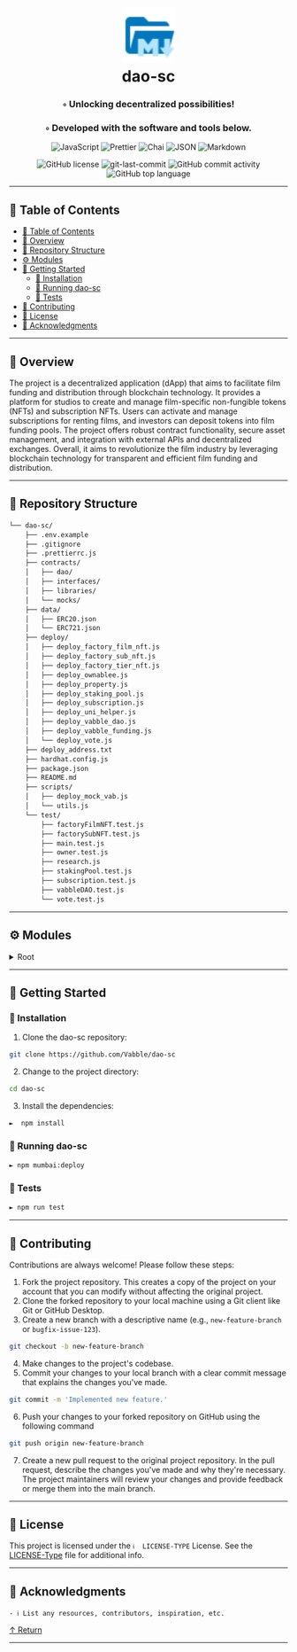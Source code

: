 <div align="center">
<h1 align="center">
<img src="https://raw.githubusercontent.com/PKief/vscode-material-icon-theme/ec559a9f6bfd399b82bb44393651661b08aaf7ba/icons/folder-markdown-open.svg" width="100" />
<br>dao-sc</h1>
<h3>◦ Unlocking decentralized possibilities!</h3>
<h3>◦ Developed with the software and tools below.</h3>

<p align="center">
<img src="https://img.shields.io/badge/JavaScript-F7DF1E.svg?style&logo=JavaScript&logoColor=black" alt="JavaScript" />
<img src="https://img.shields.io/badge/Prettier-F7B93E.svg?style&logo=Prettier&logoColor=black" alt="Prettier" />
<img src="https://img.shields.io/badge/Chai-A30701.svg?style&logo=Chai&logoColor=white" alt="Chai" />
<img src="https://img.shields.io/badge/JSON-000000.svg?style&logo=JSON&logoColor=white" alt="JSON" />
<img src="https://img.shields.io/badge/Markdown-000000.svg?style&logo=Markdown&logoColor=white" alt="Markdown" />
</p>
<img src="https://img.shields.io/github/license/Vabble/dao-sc?style&color=5D6D7E" alt="GitHub license" />
<img src="https://img.shields.io/github/last-commit/Vabble/dao-sc?style&color=5D6D7E" alt="git-last-commit" />
<img src="https://img.shields.io/github/commit-activity/m/Vabble/dao-sc?style&color=5D6D7E" alt="GitHub commit activity" />
<img src="https://img.shields.io/github/languages/top/Vabble/dao-sc?style&color=5D6D7E" alt="GitHub top language" />
</div>

---

## 📖 Table of Contents
- [📖 Table of Contents](#-table-of-contents)
- [📍 Overview](#-overview)
- [📂 Repository Structure](#-repository-structure)
- [⚙️ Modules](#-modules)
- [🚀 Getting Started](#-getting-started)
    - [🔧 Installation](#-installation)
    - [🤖 Running dao-sc](#-running-dao-sc)
    - [🧪 Tests](#-tests)
- [🤝 Contributing](#-contributing)
- [📄 License](#-license)
- [👏 Acknowledgments](#-acknowledgments)

---


## 📍 Overview

The project is a decentralized application (dApp) that aims to facilitate film funding and distribution through blockchain technology. It provides a platform for studios to create and manage film-specific non-fungible tokens (NFTs) and subscription NFTs. Users can activate and manage subscriptions for renting films, and investors can deposit tokens into film funding pools. The project offers robust contract functionality, secure asset management, and integration with external APIs and decentralized exchanges. Overall, it aims to revolutionize the film industry by leveraging blockchain technology for transparent and efficient film funding and distribution.

---



## 📂 Repository Structure

```sh
└── dao-sc/
    ├── .env.example
    ├── .gitignore
    ├── .prettierrc.js
    ├── contracts/
    │   ├── dao/
    │   ├── interfaces/
    │   ├── libraries/
    │   └── mocks/
    ├── data/
    │   ├── ERC20.json
    │   └── ERC721.json
    ├── deploy/
    │   ├── deploy_factory_film_nft.js
    │   ├── deploy_factory_sub_nft.js
    │   ├── deploy_factory_tier_nft.js
    │   ├── deploy_ownablee.js
    │   ├── deploy_property.js
    │   ├── deploy_staking_pool.js
    │   ├── deploy_subscription.js
    │   ├── deploy_uni_helper.js
    │   ├── deploy_vabble_dao.js
    │   ├── deploy_vabble_funding.js
    │   └── deploy_vote.js
    ├── deploy_address.txt
    ├── hardhat.config.js
    ├── package.json
    ├── README.md
    ├── scripts/
    │   ├── deploy_mock_vab.js
    │   └── utils.js
    └── test/
        ├── factoryFilmNFT.test.js
        ├── factorySubNFT.test.js
        ├── main.test.js
        ├── owner.test.js
        ├── research.js
        ├── stakingPool.test.js
        ├── subscription.test.js
        ├── vabbleDAO.test.js
        └── vote.test.js
```


---

## ⚙️ Modules

<details closed><summary>Root</summary>

| File                                                                                                           | Summary                                                                                                                                                                                                                                                                                                                                                                                                                                                                                                                                          |
| ---                                                                                                            | ---                                                                                                                                                                                                                                                                                                                                                                                                                                                                                                                                              |
| [.prettierrc.js](https://github.com/Vabble/dao-sc/blob/master/.prettierrc.js)                                    | The code in the.prettierrc.js file sets up formatting rules for different file types. For *.sol files, it disables bracket spacing, sets the print width to 130 characters, indents with 4 spaces, uses spaces instead of tabs, enforces explicit types, and disables single quotes. For *.js files, it sets the print width to 120 characters, adds semicolons, removes trailing commas, and enforces the use of single quotes.                                                                                                                 |
| [deploy_address.txt](https://github.com/Vabble/dao-sc/blob/master/deploy_address.txt)                            | Addresses of deployed contracts                                                                                                                                                                                                                                                                                                                                                                                                                                                                                                                        |
| [hardhat.config.js](https://github.com/Vabble/dao-sc/blob/master/hardhat.config.js)                              | This code is a configuration file for the Hardhat development environment. It sets up various networks, deploys contracts, and provides gas reporting. It also integrates with external APIs for etherscan and coinmarketcap.                                                                                                                                                                                                                                                                                                                    |
| [FactoryFilmNFT.sol](https://github.com/Vabble/dao-sc/blob/master/contracts/dao/FactoryFilmNFT.sol)              | The FactoryFilmNFT contract allows studios to create and manage film-specific non-fungible tokens (NFTs). Studios can set minting information, deploy NFT contracts per film, and mint NFTs to specific addresses. The contract also handles token payments, fee distribution, and integrates with other contracts such as the VabbleDAO and StakingPool.                                                                                                                                                                                        |
| [FactorySubNFT.sol](https://github.com/Vabble/dao-sc/blob/master/contracts/dao/FactorySubNFT.sol)                | The FactorySubNFT contract is responsible for creating and managing subscription NFTs. It allows users to mint NFTs for a specific subscription period and locks them for a specified duration. It also handles the transfer of payment tokens and the deployment of the VabbleNFT contract. The contract includes various functions for minting, locking, and unlocking NFTs, as well as retrieving information about minting and locking details.                                                                                              |
| [FactoryTierNFT.sol](https://github.com/Vabble/dao-sc/blob/master/contracts/dao/FactoryTierNFT.sol)              | The FactoryTierNFT contract is responsible for creating and managing tiered NFTs for films. It allows film owners to set tier information based on the amount invested in their films. It also enables the deployment of tiered NFT contracts and the minting of tiered NFTs based on the invested amount. The contract includes functions to retrieve information about tiered NFTs and their owners.                                                                                                                                           |
| [Ownablee.sol](https://github.com/Vabble/dao-sc/blob/master/contracts/dao/Ownablee.sol)                          | The "Ownablee" contract is responsible for managing ownership and various functionalities related to depositing and withdrawing assets. It allows for setting up contracts, adding and removing deposit assets, changing the Vabble wallet address, and performing deposits and withdrawals of VAB tokens. It also includes modifiers to restrict access to certain functions.                                                                                                                                                                   |
| [Property.sol](https://github.com/Vabble/dao-sc/blob/master/contracts/dao/Property.sol)                          | HTTPStatus Exception: 400                                                                                                                                                                                                                                                                                                                                                                                                                                                                                                                        |
| [StakingPool.sol](https://github.com/Vabble/dao-sc/blob/master/contracts/dao/StakingPool.sol)                    | The "StakingPool" contract is a Solidity smart contract that manages staking, rewards, and film rental deposits. Users can stake tokens for rewards, withdraw rewards, and deposit tokens for film rentals. Auditors oversee pending withdrawals, and rewards are calculated based on stake duration, voting activity, and proposals during the staking period within a broader ecosystem.                                                                                                                                                                                                                                                                                                                                                                                        |
| [Subscription.sol](https://github.com/Vabble/dao-sc/blob/master/contracts/dao/Subscription.sol)                  | The Subscription contract allows users to activate and manage their subscriptions for renting films. Users can pay with various tokens, and the contract handles the conversion and transfer of funds. It includes functionality for calculating expected subscription amounts, checking if subscriptions are active, and adding discount percentages. The contract is secure and prevents reentrancy attacks.                                                                                                                                   |
| [UniHelper.sol](https://github.com/Vabble/dao-sc/blob/master/contracts/dao/UniHelper.sol)                        | The UniHelper contract is a solidity smart contract that provides functionalities for interacting with Uniswap and Sushiswap decentralized exchanges. It allows users to swap tokens, calculate expected amounts, and handle asset transfers. The contract is designed to work with ERC20 tokens and ETH, and it integrates with Uniswap and Sushiswap routers and factories for decentralized exchange operations.                                                                                                                              |
| [VabbleDAO.sol](https://github.com/Vabble/dao-sc/blob/master/contracts/dao/VabbleDAO.sol)                        | The VabbleDAO contract is a part of a decentralized film proposal and funding system on Ethereum. Users can create film proposals, which can be approved or rejected through voting. It handles the allocation of funds, studio pools, and final film distribution with an auditor overseeing the process.                                                                                                                                                                                                                                                                                                                                                                                      |
| [VabbleFunding.sol](https://github.com/Vabble/dao-sc/blob/master/contracts/dao/VabbleFunding.sol)                | The VabbleFunding contract is responsible for handling the funding process of films on the Vabble platform. It allows investors to deposit tokens or native currency into a specific film's funding pool. After the funding period ends, the contract facilitates the distribution of funds to the film's owner and the reward pool. Investors can also withdraw their funds if the funding target is not reached. The contract keeps track of the deposited assets per film and investor, as well as the list of processed and withdrawn films. |
| [VabbleNFT.sol](https://github.com/Vabble/dao-sc/blob/master/contracts/dao/VabbleNFT.sol)                        | The VabbleNFT contract is an ERC721 token contract that represents non-fungible tokens (NFTs) on the Vabble platform. It includes functionalities for minting NFTs, transferring NFTs, and retrieving token metadata. It also implements the ERC2981 standard for royalty fees. The contract supports enumeration of tokens and provides a collection URI for the entire token collection. The contract is integrated with the Vabble Factory contract, which controls the minting process.                                                      |
| [Vote.sol](https://github.com/Vabble/dao-sc/blob/master/contracts/dao/Vote.sol)                                  | This Solidity contract outlines a voting system on the Ethereum blockchain for various purposes, including voting for films, agents, film boards, reward addresses, and properties. It employs events, structures, and functions to enable voting, approvals, and updates, and utilizes modifiers to enforce permissions and conditions. The contract is initialized and interacts with various external contracts, ensuring only stakers can vote and applying conditions for voting eligibility, counting, and approval mechanisms.                                                                                                                                                                                                                                                                                                                                                                                                  |
| [IFactoryFilmNFT.sol](https://github.com/Vabble/dao-sc/blob/master/contracts/interfaces/IFactoryFilmNFT.sol)     | This code defines an interface for a factory contract that creates film NFTs. It provides functions to retrieve information about minting parameters, film token IDs, and raised amounts for a specific film.                                                                                                                                                                                                                                                                                                                                    |
| [IOwnablee.sol](https://github.com/Vabble/dao-sc/blob/master/contracts/interfaces/IOwnablee.sol)                 | The "IOwnablee.sol" interface defines functions related to ownership and asset management. It includes functions to handle the replacement of an auditor, check if an asset can be deposited, retrieve the list of deposit assets, and get addresses for various tokens. It also includes functions to add funds to a studio pool and withdraw funds from an edge pool.                                                                                                                                                                          |
| [IProperty.sol](https://github.com/Vabble/dao-sc/blob/master/contracts/interfaces/IProperty.sol)                 | The "IProperty" interface defines the core functionalities and properties related to property voting and governance. It includes methods to retrieve and update various parameters, such as voting periods, fee amounts, reward rates, and whitelist management. It also provides functions to track and manage property and governance proposal times.                                                                                                                                                                                          |
| [IStakingPool.sol](https://github.com/Vabble/dao-sc/blob/master/contracts/interfaces/IStakingPool.sol)           | This code defines the interface for a staking pool contract. It includes functions to manage stake amounts, withdrawal times, vote counts, reward distribution, and VAB transfers.                                                                                                                                                                                                                                                                                                                                                               |
| [IUniHelper.sol](https://github.com/Vabble/dao-sc/blob/master/contracts/interfaces/IUniHelper.sol)               | The IUniHelper interface defines two core functionalities for a helper contract. It provides a method to calculate the expected amount when swapping assets and another method to actually perform the asset swap.                                                                                                                                                                                                                                                                                                                               |
| [IUniswapV2Factory.sol](https://github.com/Vabble/dao-sc/blob/master/contracts/interfaces/IUniswapV2Factory.sol) | The code defines an interface for the Uniswap V2 Factory contract. It includes functions to get and create pairs of tokens, set fee addresses, and retrieve information about existing pairs.                                                                                                                                                                                                                                                                                                                                                    |
| [IUniswapV2Router.sol](https://github.com/Vabble/dao-sc/blob/master/contracts/interfaces/IUniswapV2Router.sol)   | The code provides an interface for interacting with the UniswapV2Router2 contract on the Uniswap decentralized exchange. It includes functions for adding and removing liquidity, swapping tokens for tokens or ETH, and getting token exchange rates.                                                                                                                                                                                                                                                                                           |
| [IVabbleDAO.sol](https://github.com/Vabble/dao-sc/blob/master/contracts/interfaces/IVabbleDAO.sol)               | IVabbleDAO is an interface that defines the core functionalities for managing film proposals and funding in the VabbleDAO system. It includes functions for retrieving film details, approving proposals by voting, enabling claimers, and interacting with the studio pool.                                                                                                                                                                                                                                                                     |
| [IVabbleFunding.sol](https://github.com/Vabble/dao-sc/blob/master/contracts/interfaces/IVabbleFunding.sol)       | The IVabbleFunding interface provides functions to retrieve the raised funding amount for a specific film by token ID, as well as the fund amount per film for a specific customer.                                                                                                                                                                                                                                                                                                                                                              |
| [IVote.sol](https://github.com/Vabble/dao-sc/blob/master/contracts/interfaces/IVote.sol)                         | The code defines an interface for the "Vote" contract, specifying a function to retrieve the last vote time for a given member.                                                                                                                                                                                                                                                                                                                                                                                                                  |
| [Helper.sol](https://github.com/Vabble/dao-sc/blob/master/contracts/libraries/Helper.sol)                        | The Helper.sol library provides various safe transfer functions for different types of tokens (ERC20, ERC721, ERC1155). It also includes utility functions for token approval and checking if an address is a smart contract.                                                                                                                                                                                                                                                                                                                    |
| [MockERC1155.sol](https://github.com/Vabble/dao-sc/blob/master/contracts/mocks/MockERC1155.sol)                  | The MockERC1155 contract extends the ERC1155 contract from the OpenZeppelin library. It sets a URI for each token and mints three different tokens with their corresponding names and quantities, which are "Kitty", "Dog", and "Dolphin".                                                                                                                                                                                                                                                                                                       |
| [MockERC20.sol](https://github.com/Vabble/dao-sc/blob/master/contracts/mocks/MockERC20.sol)                      | The code is a mock ERC20 token contract that inherits from the OpenZeppelin ERC20 implementation. It allows the token owner to mint tokens, sets a supply limit, and implements a faucet function to distribute tokens within a defined limit. The contract is also Ownable, granting exclusive access and control to the owner.                                                                                                                                                                                                                 |
| [MockERC721.sol](https://github.com/Vabble/dao-sc/blob/master/contracts/mocks/MockERC721.sol)                    | The code is a mock ERC721 contract that inherits from the ERC721Enumerable and Ownable contracts. It allows the owner to mint tokens, either individually or in batches, with a unique tokenURI for each token.                                                                                                                                                                                                                                                                                                                                  |
| [deploy_factory_film_nft.js](https://github.com/Vabble/dao-sc/blob/master/deploy/deploy_factory_film_nft.js)     | This code is used to deploy the FactoryFilmNFT contract with specified arguments. It retrieves the addresses of other deployed contracts (Ownablee and UniHelper) and initializes the FactoryFilmNFT contract with these addresses.                                                                                                                                                                                                                                                                                                              |
| [deploy_factory_sub_nft.js](https://github.com/Vabble/dao-sc/blob/master/deploy/deploy_factory_sub_nft.js)       | This code is responsible for deploying the'FactorySubNFT' smart contract. It retrieves the addresses of other deployed contracts ('Ownablee' and'UniHelper') and uses them as arguments during deployment.                                                                                                                                                                                                                                                                                                                                       |
| [deploy_factory_tier_nft.js](https://github.com/Vabble/dao-sc/blob/master/deploy/deploy_factory_tier_nft.js)     | This code deploys a contract called FactoryTierNFT, using the addresses of three other contracts (Ownablee, VabbleDAO, and VabbleFunding) as arguments. It ensures the deployment is logged and not skipped if already deployed.                                                                                                                                                                                                                                                                                                                 |
| [deploy_ownablee.js](https://github.com/Vabble/dao-sc/blob/master/deploy/deploy_ownablee.js)                     | The code deploys the Ownablee contract with configurable parameters based on the network. The contract is deployed with the necessary arguments and logs the deployment.                                                                                                                                                                                                                                                                                                                                                                         |
| [deploy_property.js](https://github.com/Vabble/dao-sc/blob/master/deploy/deploy_property.js)                     | This code is responsible for deploying the "Property" contract. It retrieves the addresses of the required contracts, sets the deployment arguments, and deploys the contract using the deploy function.                                                                                                                                                                                                                                                                                                                                         |
| [deploy_staking_pool.js](https://github.com/Vabble/dao-sc/blob/master/deploy/deploy_staking_pool.js)             | The code deploys a StakingPool contract using the Ownablee contract's address as an argument. It also has some commented out code for initializing the deployed contract with other contract addresses.                                                                                                                                                                                                                                                                                                                                          |
| [deploy_subscription.js](https://github.com/Vabble/dao-sc/blob/master/deploy/deploy_subscription.js)             | This code is responsible for deploying the Subscription contract on the blockchain. It fetches the necessary contract addresses and deploys the Subscription contract with the required arguments. The code ensures logs are generated and allows for redeployment if needed.                                                                                                                                                                                                                                                                    |
| [deploy_uni_helper.js](https://github.com/Vabble/dao-sc/blob/master/deploy/deploy_uni_helper.js)                 | This code is responsible for deploying the "UniHelper" contract. It determines the contract deployment based on the network (Mumbai, Ethereum, or Polygon) and sets the necessary factory and router addresses. It then deploys the contract with the specified arguments and options.                                                                                                                                                                                                                                                           |
| [deploy_vabble_dao.js](https://github.com/Vabble/dao-sc/blob/master/deploy/deploy_vabble_dao.js)                 | The code deploys the VabbleDAO contract by fetching the addresses of several other contracts (Ownablee, UniHelper, Vote, StakingPool, Property, FactoryFilmNFT) and passing them as arguments. It also handles deployment logging and dependency management.                                                                                                                                                                                                                                                                                     |
| [deploy_vabble_funding.js](https://github.com/Vabble/dao-sc/blob/master/deploy/deploy_vabble_funding.js)         | The code deploys the VabbleFunding contract by fetching the addresses of other deployed contracts from the development network. The VabbleFunding contract requires the addresses of six contracts as arguments: Ownablee, UniHelper, StakingPool, Property, FilmNFTFactory, and VabbleDAO.                                                                                                                                                                                                                                                      |
| [deploy_vote.js](https://github.com/Vabble/dao-sc/blob/master/deploy/deploy_vote.js)                             | The code is a deployment script for the "Vote" contract. It retrieves the address of the "Ownablee" contract, and then deploys the "Vote" contract with that address as an argument. The script allows for logging and ensures the contract is not already deployed.                                                                                                                                                                                                                                                                             |
| [deploy_mock_vab.js](https://github.com/Vabble/dao-sc/blob/master/scripts/deploy_mock_vab.js)                    | This code deploys a mock ERC20 token contract called'MockERC20' with the name'Vabble' and symbol'VAB'. It skips deployment if already deployed and logs deployment details.                                                                                                                                                                                                                                                                                                                                                                      |
| [utils.js](https://github.com/Vabble/dao-sc/blob/master/scripts/utils.js)                                        | The code in utils.js provides various utility functions and constants for the project. It includes addresses and configurations for different networks, token types, statuses, and discounts. It also provides functions for generating random addresses and numbers, converting numbers to BigIntegers, and getting signatures. Additionally, it includes data for films, NFTs, and proposals, along with functions for encoding and decoding the data.                                                                                         |
| [factoryFilmNFT.test.js](https://github.com/Vabble/dao-sc/blob/master/test/factoryFilmNFT.test.js)               | This test is for the FactoryFilmNFT contract. It involves setting up various smart contracts and entities including tokens, DAO, staking pools, voting, and NFTs for films and tiers. The test checks if these contracts are deployed correctly, if the functions related to voting, staking, and NFT minting work as expected, and ensures only authorized users can call specific functions, all while handling different types of tokens (e.g., VAB, EXM, USDC).                                                                                                                                                                                                                                                                                                                                                                                                   |
| [factorySubNFT.test.js](https://github.com/Vabble/dao-sc/blob/master/test/factorySubNFT.test.js)                 | This test sets up smart contract instances and tokens, and tests the deployment, minting, and interactions with the FactorySubscriptionNFT contract, ensuring functions like minting NFTs and permissions are working as expected. Only auditors can deploy and mint tokens.                                                                                                                                                                                                                                                                                                                                                                                               |
| [main.test.js](https://github.com/Vabble/dao-sc/blob/master/test/main.test.js)                                   | The code consists of multiple test files for various functionalities, including testing the owner, vote, vabbleDAO, stakingPool, factoryFilmNFT, factorySubNFT, subscription, and research.                                                                                                                                                                                                                                                                                                                                                      |
| [owner.test.js](https://github.com/Vabble/dao-sc/blob/master/test/owner.test.js)                                 | The code in the file "owner.test.js" sets up and tests the core functionalities of the Ownablee contract. It initializes several other contracts and performs tests related to transferring ownership and adding/removing deposit assets.                                                                                                                                                                                                                                                                                                        |
| [research.js](https://github.com/Vabble/dao-sc/blob/master/test/research.js)                                     | The code is a test script for the VabbleDAO functionality. It sets up various contract factories and deploy contracts, transfers tokens, initializes a staking pool, and proposes films by studios. It also includes assertions to verify the expected behavior.                                                                                                                                                                                                                                                                                 |
| [stakingPool.test.js](https://github.com/Vabble/dao-sc/blob/master/test/stakingPool.test.js)                     | 
The test script is for Ethereum smart contracts, involving the initialization, staking, and unstaking of VAB tokens. It prepares multiple user roles, contracts, and tokens, simulating a staking pool in a voting context, and ensures correct behavior and constraints like lock periods and reward calculations are adhered to.                                                                                                                                                                                                                                                                                                                                                                                                  |
| [subscription.test.js](https://github.com/Vabble/dao-sc/blob/master/test/subscription.test.js)                   | The test script is for a subscription service on a blockchain, specifically Ethereum. It sets up various contracts and users, then tests the subscription activation process, checking for different periods and types of tokens (including VAB, USDC, and EXM). Time manipulation is used to test subscription expiration.                                                                                                                                                                                                                                                                                                                                                                                                |
| [vabbleDAO.test.js](https://github.com/Vabble/dao-sc/blob/master/test/vabbleDAO.test.js)                         | The test tests the Vab DAO, focusing on deploying contracts, managing film proposals, voting, and token allocations. It validates contract interactions, token balances, and ensures the DAO operates as expected, especially concerning film proposals and voting.                                                                                                                                                                                                                                                                                                                                                                                                |
| [vote.test.js](https://github.com/Vabble/dao-sc/blob/master/test/vote.test.js)                                   | The test tests the deployment of multiple contract factories and the proposal and voting process for changing property values, like film vote periods and reward rates. It includes initializing and testing the functionality of staking pools and voting contracts, handling token transfers, staking, proposing new property values, voting on them, and updating the properties after the vote.                                                                                                                                                                                                                                                                                                                                                                                                |

</details>

---

## 🚀 Getting Started

### 🔧 Installation

1. Clone the dao-sc repository:
```sh
git clone https://github.com/Vabble/dao-sc
```

2. Change to the project directory:
```sh
cd dao-sc
```

3. Install the dependencies:
```sh
►  npm install
```

### 🤖 Running dao-sc

```sh
► npm mumbai:deploy
```

### 🧪 Tests
```sh
► npm run test
```


---

## 🤝 Contributing

Contributions are always welcome! Please follow these steps:
1. Fork the project repository. This creates a copy of the project on your account that you can modify without affecting the original project.
2. Clone the forked repository to your local machine using a Git client like Git or GitHub Desktop.
3. Create a new branch with a descriptive name (e.g., `new-feature-branch` or `bugfix-issue-123`).
```sh
git checkout -b new-feature-branch
```
4. Make changes to the project's codebase.
5. Commit your changes to your local branch with a clear commit message that explains the changes you've made.
```sh
git commit -m 'Implemented new feature.'
```
6. Push your changes to your forked repository on GitHub using the following command
```sh
git push origin new-feature-branch
```
7. Create a new pull request to the original project repository. In the pull request, describe the changes you've made and why they're necessary.
The project maintainers will review your changes and provide feedback or merge them into the main branch.

---

## 📄 License

This project is licensed under the `ℹ️  LICENSE-TYPE` License. See the [LICENSE-Type](LICENSE) file for additional info.

---

## 👏 Acknowledgments

`- ℹ️ List any resources, contributors, inspiration, etc.`

[↑ Return](#Top)

---
